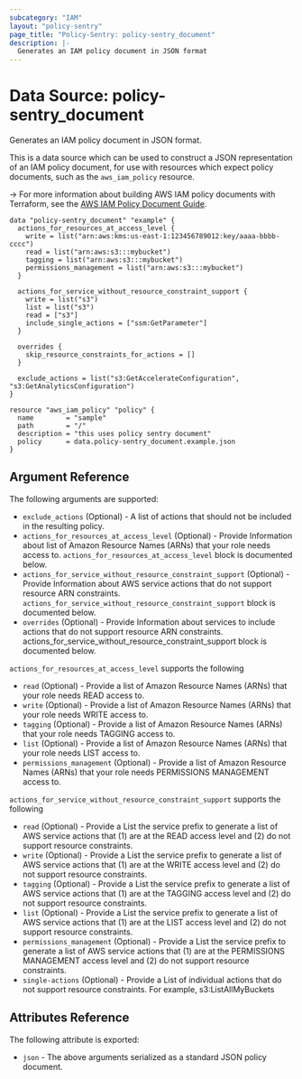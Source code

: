 ```yaml
---
subcategory: "IAM"
layout: "policy-sentry"
page_title: "Policy-Sentry: policy-sentry_document"
description: |-
  Generates an IAM policy document in JSON format
---
```


# Data Source: policy-sentry_document

Generates an IAM policy document in JSON format.

This is a data source which can be used to construct a JSON representation of
an IAM policy document, for use with resources which expect policy documents,
such as the `aws_iam_policy` resource.

-> For more information about building AWS IAM policy documents with Terraform, see the [AWS IAM Policy Document Guide](https://learn.hashicorp.com/terraform/aws/iam-policy).

```hcl
data "policy-sentry_document" "example" {
  actions_for_resources_at_access_level {
    write = list("arn:aws:kms:us-east-1:123456789012:key/aaaa-bbbb-cccc")
    read = list("arn:aws:s3:::mybucket")
    tagging = list("arn:aws:s3:::mybucket")
    permissions_management = list("arn:aws:s3:::mybucket")
  }

  actions_for_service_without_resource_constraint_support {
    write = list("s3")
    list = list("s3")
    read = ["s3"]
    include_single_actions = ["ssm:GetParameter"]
  }

  overrides {
    skip_resource_constraints_for_actions = []
  }

  exclude_actions = list("s3:GetAccelerateConfiguration", "s3:GetAnalyticsConfiguration")
}

resource "aws_iam_policy" "policy" {
  name        = "sample"
  path        = "/"
  description = "this uses policy sentry document"
  policy      = data.policy-sentry_document.example.json
}
```

## Argument Reference

The following arguments are supported:

* `exclude_actions` (Optional) - A list of actions that should not be included in the resulting policy.
* `actions_for_resources_at_access_level` (Optional) - Provide Information about list of Amazon Resource Names (ARNs) that your role needs access to. `actions_for_resources_at_access_level` block is documented below.
* `actions_for_service_without_resource_constraint_support` (Optional) - Provide Information about AWS service actions that do not support resource ARN constraints. `actions_for_service_without_resource_constraint_support` block is documented below.
* `overrides` (Optional) - Provide Information about services to include actions that do not support resource ARN constraints. actions_for_service_without_resource_constraint_support block is documented below.


`actions_for_resources_at_access_level` supports the following

* `read` (Optional) - Provide a list of Amazon Resource Names (ARNs) that your role needs READ access to.
* `write` (Optional) - Provide a list of Amazon Resource Names (ARNs) that your role needs WRITE access to.
* `tagging` (Optional) - Provide a list of Amazon Resource Names (ARNs) that your role needs TAGGING access to.
* `list` (Optional) - Provide a list of Amazon Resource Names (ARNs) that your role needs LIST access to.
* `permissions_management` (Optional) - Provide a list of Amazon Resource Names (ARNs) that your role needs PERMISSIONS MANAGEMENT access to.


`actions_for_service_without_resource_constraint_support` supports the following

* `read` (Optional) - Provide a List the service prefix to generate a list of AWS service actions that (1) are at the READ access level and (2) do not support resource constraints.
* `write` (Optional) - Provide a List the service prefix to generate a list of AWS service actions that (1) are at the WRITE access level and (2) do not support resource constraints.
* `tagging` (Optional) - Provide a List the service prefix to generate a list of AWS service actions that (1) are at the TAGGING access level and (2) do not support resource constraints.
* `list` (Optional) - Provide a List the service prefix to generate a list of AWS service actions that (1) are at the LIST access level and (2) do not support resource constraints.
* `permissions_management` (Optional) - Provide a List the service prefix to generate a list of AWS service actions that (1) are at the PERMISSIONS MANAGEMENT access level and (2) do not support resource constraints.
* `single-actions` (Optional) - Provide a List of individual actions that do not support resource constraints. For example, s3:ListAllMyBuckets

## Attributes Reference

The following attribute is exported:

* `json` - The above arguments serialized as a standard JSON policy document.
